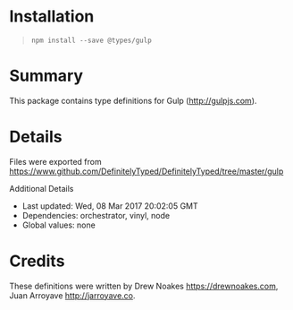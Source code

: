 # Installation
> `npm install --save @types/gulp`

# Summary
This package contains type definitions for Gulp (http://gulpjs.com).

# Details
Files were exported from https://www.github.com/DefinitelyTyped/DefinitelyTyped/tree/master/gulp

Additional Details
 * Last updated: Wed, 08 Mar 2017 20:02:05 GMT
 * Dependencies: orchestrator, vinyl, node
 * Global values: none

# Credits
These definitions were written by Drew Noakes <https://drewnoakes.com>, Juan Arroyave <http://jarroyave.co>.
